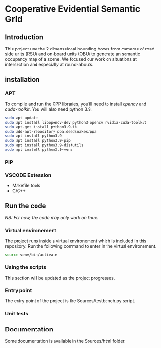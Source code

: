 # Cooperative Evidential Semantic Grid

## Introduction
This project use the 2 dimenssional bounding boxes from cameras of road side units (RSU) and on-board units (OBU) to generate an semantic occupancy map of a scene. We focused our work on situations at intersection and especially at round-abouts. 

## installation

### APT
To compile and run the CPP libraries, you'ill need to install *opencv* and *cuda-toolkit*. You will also need python 3.9. 
```bash
sudo apt update
sudo apt install libopencv-dev python3-opencv nvidia-cuda-toolkit
sudo apt-get install python3.9-tk
sudo add-apt-repository ppa:deadsnakes/ppa
sudo apt install python3.9
sudo apt install python3.9-pip
sudo apt install python3.9-distutils
sudo apt install python3.9-venv
```

### PIP


### VSCODE Extession
- Makefile tools
- C/C++


## Run the code
*NB: For now, the code may only work on linux.* 

### Virtual environement
The project runs inside a virtual environement which is included in this repository. Run the following command to enter in the virtual environement.

```bash
source venv/bin/activate
```

### Using the scripts
<!-- TODO -->
This section will be updated as the project progresses.

### Entry point
<!-- TODO -->
The entry point of the project is the Sources/testbench.py script.

### Unit tests

## Documentation
Some documentation is available in the Sources/html folder. 